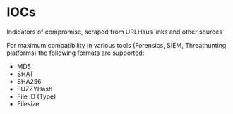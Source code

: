 # IOCs
Indicators of compromise, scraped from URLHaus links and other sources

For maximum compatibility in various tools (Forensics, SIEM, Threathunting platforms) the following formats are supported:

- MD5
- SHA1
- SHA256
- FUZZYHash
- File ID (Type)
- Filesize
